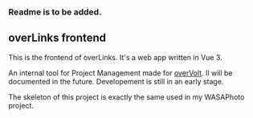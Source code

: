 ### Readme is to be added.

## overLinks frontend

This is the frontend of overLinks. It's a web app written in Vue 3.

An internal tool for Project Management made for [overVolt](https://www.youtube.com/@overVolt).
Il will be documented in the future. Developement is still in an early stage.

The skeleton of this project is exactly the same used in my WASAPhoto project.